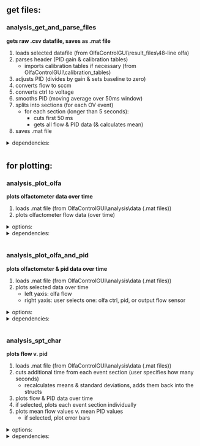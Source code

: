 
## get files:
### analysis_get_and_parse_files
**gets raw .csv datafile, saves as .mat file**

1. loads selected datafile (from OlfaControlGUI\result_files\48-line olfa)
2. parses header (PID gain & calibration tables)
	- imports calibration tables if necessary (from OlfaControlGUI\calibration_tables)
3. adjusts PID (divides by gain & sets baseline to zero)
4. converts flow to sccm
5. converts ctrl to voltage
6. smooths PID (moving average over 50ms window)
7. splits into sections (for each OV event)
	- for each section (longer than 5 seconds):
		- cuts first 50 ms
		- gets all flow & PID data (& calculates mean)
8. saves .mat file

<details>
<summary>dependencies:</summary>

- get_section_data
- import_cal_table
- import_datafile
- int_to_SCCM
</details>

#
#
## for plotting:

### analysis_plot_olfa
**plots olfactometer data over time**

1. loads .mat file (from OlfaControlGUI\analysis\data (.mat files))
2. plots olfactometer flow data (over time)


<details>
<summary>options:</summary>

- flow:
	- int or sccm
- ctrl (proportional valve):
	- plot on right yaxis
	- int or voltage
</details>

<details>
<summary>dependencies:</summary>

- *none*
</details>


#
### analysis_plot_olfa_and_pid
**plots olfactometer & pid data over time**

1. loads .mat file (from OlfaControlGUI\analysis\data (.mat files))
2. plots selected data over time
	- left yaxis: olfa flow
	- right yaxis: user selects one: olfa ctrl, pid, or output flow sensor


<details>
<summary>options:</summary>

- olfa:
	- flow as int or sccm
	- plot ctrl values on right yaxis
		- ctrl as int or voltage
- pid:
	- plot or don't plot
- output flow:
	- plot or don't plot
</details>


<details>
<summary>dependencies:</summary>

- *none*
</details>


#
### analysis_spt_char
**plots flow v. pid**

1. loads .mat file (from OlfaControlGUI\analysis\data (.mat files))
2. cuts additional time from each event section (user specifies how many seconds)
	- recalculates means & standard deviations, adds them back into the structs
2. plots flow & PID data over time
3. if selected, plots each event section individually
4. plots mean flow values v. mean PID values
	- if selected, plot error bars


<details>
<summary>options:</summary>

- plot each individual event
	- show mean flow/PID on that figure
- flow as int or sccm 
</details>


<details>
<summary>dependencies:</summary>

- get_section_data
</details>